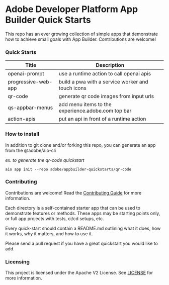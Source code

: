 

# Adobe Developer Platform App Builder Quick Starts

This repo has an ever growing collection of simple apps that demonstrate how to achieve small goals with App Builder.  Contributions are welcome!

### Quick Starts

|Title|Description|
|---|---|
|openai-prompt|use a runtime action to call openai apis|
|progressive-web-app|build a pwa with a service worker and touch icons|
|qr-code|generate qr code images from input urls|
|qs-appbar-menus|add menu items to the experience.adobe.com top bar|
|action-apis|put an api in front of a runtime action|

### How to install

In addition to git clone and/or forking this repo, you can generate an app from the @adobe/aio-cli

_ex. to generate the qr-code quickstart_

`aio app init --repo adobe/appbuilder-quickstarts/qr-code`

### Contributing

Contributions are welcome! Read the [Contributing Guide](CONTRIBUTING.md) for more information.

Each directory is a self-contained starter app that can be used to demonstrate features or methods.  These apps may be starting points only, or full app projects with tests, ci/cd setups, etc.

Every quick-start should contain a README.md outlining what it does, how it works, why it matters, and how to use it.

Please send a pull request if you have a great quickstart you would like to add.


### Licensing

This project is licensed under the Apache V2 License. See [LICENSE](LICENSE) for more information.